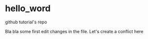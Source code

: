 # hello_word
github tutorial's repo

Bla bla some first edit changes in the file. Let's create a conflict here
